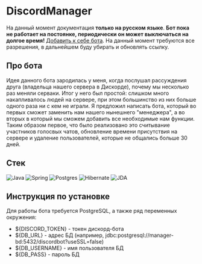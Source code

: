 # DiscordManager
На данный момент документация **только на русском языке**. **Бот пока не работает на постоянке, периодически он может выключаться на долгое время!** [Добавить к себе бота](https://discord.com/oauth2/authorize?client_id=1116872667811823698&scope=bot&permissions=1099511627775). На данный момент требуются все разрешения, в дальнейшем буду убирать и обновлять ссылку.
 
## Про бота 
Идея данного бота зародилась у меня, когда послушал рассуждения друга (владельца нашего сервера в Дискорде), почему мы несколько раз меняли серваки. Итог у него был простой: слишком много накапливалось людей на сервере, при этом большинство из них больше одного раза ни с кем не играли.
Я предложил написать бота, который во первых сможет заменить нам нашего нынешнего "менеджера", а во вторых в который мы сможем добавить все необходимые нам функции. Таким образом первое, что было реализовано это считывание участников голосвых чатов, обновление времени присутствия на 
сервере и удаление пользователей, которые не общались больше 30 дней.

## Стек
![Java](https://img.shields.io/badge/java-%23ED8B00.svg?style=for-the-badge&logo=openjdk&logoColor=white)  ![Spring](https://img.shields.io/badge/spring-%236DB33F.svg?style=for-the-badge&logo=spring&logoColor=white)  ![Postgres](https://img.shields.io/badge/postgres-%23316192.svg?style=for-the-badge&logo=postgresql&logoColor=white)  ![Hibernate](https://img.shields.io/badge/Hibernate-59666C?style=for-the-badge&logo=Hibernate&logoColor=white) ![JDA](https://img.shields.io/badge/Discord-%25235865F2.svg?style=for-the-badge&logo=discord&logoColor=white&label=JDA&labelColor=blue&color=blue)

## Инструкция по установке
Для работы бота требуется PostgreSQL, а также ряд переменных окружения:
- ${DISCORD_TOKEN} - токен дискорд-бота
- ${DB_URL} - адрес БД (например, jdbc:postgresql://manager-bd:5432/discordbot?useSSL=false)
- ${DB_USERNAME} - имя пользователя БД
- ${DB_PASS} - пароль БД
